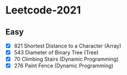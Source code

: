 # Leetcode-2021

## Easy 
- [x] 821 Shortest Distance to a Character (Array) <br>
- [x] 543 Diameter of Binary Tree (Tree) <br>
- [x] 70  Climbing Stairs (Dynamic Programming) <br>
- [x] 276 Paint Fence (Dynamic Programming) <br>
